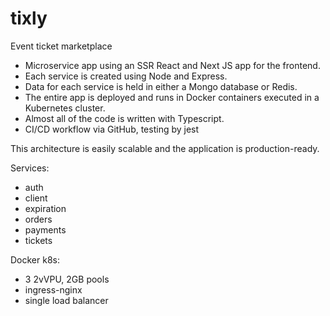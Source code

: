 # tixly

Event ticket marketplace

- Microservice app using an SSR React and Next JS app for the frontend.
- Each service is created using Node and Express.
- Data for each service is held in either a Mongo database or Redis.
- The entire app is deployed and runs in Docker containers executed in a Kubernetes cluster.
- Almost all of the code is written with Typescript.
- CI/CD workflow via GitHub, testing by jest

This architecture is easily scalable and the application is production-ready.

Services:

- auth
- client
- expiration
- orders
- payments
- tickets

Docker k8s:

- 3 2vVPU, 2GB pools
- ingress-nginx
- single load balancer
